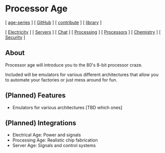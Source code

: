 # Processor Age

[ [age-series](/) ] [ [GitHub](https://github.com/age-series) ] [ [contribute](../contribute) ] [ [library](../library) ]

[ [Electricity](electrical-age.md) ] [ [Servers](server-age.md) ] [ [Chat](chat-age.md) ] [ [Processing](processing-age.md) ] [ [Processors](processor-age.md) ] [ [Chemistry](chemistry-age.md) ] [ [Security](security-age.md) ]

## About

Processor age will introduce you to the 80's 8-bit processor craze.

Included will be emulators for various different architectures that allow you to automate your factories or just mess around for fun.

## (Planned) Features

* Emulators for various architectures [TBD which ones]

## (Planned) Integrations

* Electrical Age: Power and signals
* Processing Age: Realistic chip fabrication
* Server Age: Signals and control systems
